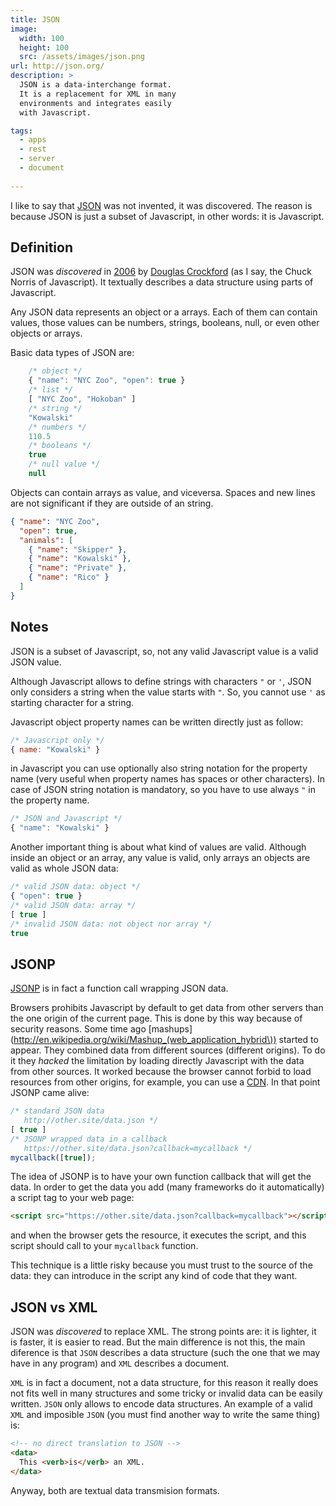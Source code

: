```yaml
---
title: JSON
image: 
  width: 100
  height: 100
  src: /assets/images/json.png
url: http://json.org/
description: >
  JSON is a data-interchange format.
  It is a replacement for XML in many
  environments and integrates easily
  with Javascript.

tags:
  - apps
  - rest
  - server
  - document
  
---
```

I like to say that 
[JSON](http://json.org) 
was not invented,
it was discovered. 
The reason is because JSON
is just a subset of Javascript,
in other words: it is Javascript.

## Definition

JSON was <em>discovered</em>
in [2006](http://tools.ietf.org/html/rfc4627)
by 
[Douglas Crockford](http://crockford.com/)
(as I say, the Chuck Norris of Javascript).
It textually describes a data structure using 
parts of Javascript.

Any JSON data represents an object or a
arrays. Each of them can contain values, 
those values can be numbers, strings, 
booleans, null, or even other objects or arrays.

Basic data types of JSON are:

```javascript
    /* object */
    { "name": "NYC Zoo", "open": true }
	/* list */
	[ "NYC Zoo", "Hokoban" ]
	/* string */
	"Kowalski"
	/* numbers */
	110.5
	/* booleans */
	true
	/* null value */
	null
```

Objects can contain arrays as value, and viceversa.
Spaces and new lines are not significant if they
are outside of an string.

```json
{ "name": "NYC Zoo",
  "open": true,
  "animals": [
    { "name": "Skipper" },
    { "name": "Kowalski" },
    { "name": "Private" },
    { "name": "Rico" }
  ]
}
```

## Notes

JSON is a subset of Javascript, so,
not any valid Javascript value is a valid
JSON value.

Although Javascript allows to define strings
with characters `"` or `'`, JSON only considers
a string when the value starts with `"`. So,
you cannot use `'` as starting character for a 
string.

Javascript object property names can be
written directly just as follow:

```javascript
/* Javascript only */
{ name: "Kowalski" } 
```

in Javascript you can use optionally also
string notation for the property name
(very useful when property names has
spaces or other characters). In case
of JSON string notation is mandatory,
so you have to use always `"` in the 
property name.

```javascript
/* JSON and Javascript */
{ "name": "Kowalski" }
```

Another important thing is about what kind
of values are valid. Although inside an
object or an array, any value is valid,
only arrays an objects are valid as
whole JSON data:

```javascript
/* valid JSON data: object */
{ "open": true }
/* valid JSON data: array */
[ true ]
/* invalid JSON data: not object nor array */
true
```

## JSONP

[JSONP](http://en.wikipedia.org/wiki/JSONP)
is in fact a function call wrapping JSON data.

Browsers prohibits Javascript by default to get data from
other servers than the one origin of the current page.
This is done by this way because of security reasons.
Some time ago 
[mashups](http://en.wikipedia.org/wiki/Mashup_(web_application_hybrid\))
started to appear. 
They combined data from different sources (different origins).
To do it they *hacked* the limitation by loading
directly Javascript with the data from other sources.
It worked because the browser cannot forbid to load
resources from other origins, for example, you can use a 
[CDN](https://en.wikipedia.org/wiki/Content_delivery_network).
In that point JSONP came alive:

```javascript
/* standard JSON data 
   http://other.site/data.json */
[ true ]
/* JSONP wrapped data in a callback
   https://other.site/data.json?callback=mycallback */
mycallback([true]);
```
	
The idea of JSONP is to have your own function callback
that will get the data. In order to get the data
you add (many frameworks do it automatically) a script
tag to your web page:

```html
<script src="https://other.site/data.json?callback=mycallback"></script>
```

and when the browser gets the resource, it executes the 
script, and this script should call to your 
`mycallback` function.

This technique is a little risky
because you must trust to the source of the data:
they can introduce in the script any
kind of code that they want.

## JSON vs XML

JSON was *discovered* to replace XML.
The strong points are: it is lighter, 
it is faster, it is easier to read.
But the main difference is not this,
the main diference is that `JSON`
describes a data structure (such the
one that we may have in any program)
and `XML` describes a document.

`XML` is in fact a document, 
not a data structure,
for this reason it really does not
fits well in many structures and
some tricky or invalid data
can be easily written. 
`JSON` only allows to encode
data structures. An example
of a valid `XML` and imposible
`JSON` (you must find another
way to write the same thing) is:

```html
<!-- no direct translation to JSON -->
<data>
  This <verb>is</verb> an XML.
</data>
```

Anyway, both are textual data
transmision formats.




